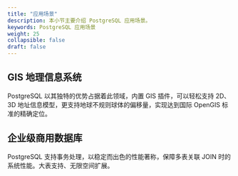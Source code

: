 ```yaml
---
title: "应用场景"
description: 本小节主要介绍 PostgreSQL 应用场景。 
keywords: PostgreSQL 应用场景 
weight: 25
collapsible: false
draft: false
---
```




## GIS 地理信息系统

PostgreSQL 以其独特的优势占据着此领域，内置 GIS 插件，可以轻松支持 2D、3D 地址信息模型，更支持地球不规则球体的偏移量，实现达到国际 OpenGIS 标准的精确定位。

## 企业级商用数据库

PostgreSQL 支持事务处理，以稳定而出色的性能著称，保障多表关联 JOIN 时的系统性能。大表支持、无限空间扩展。
